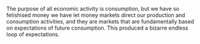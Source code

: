 The purpose of all economic activity is consumption, but we have so fetishised money we have let money markets direct our production and consumption activities, and they are markets that are fundamentally based on expectations of future consumption. This produced a bizarre endless loop of expectations.